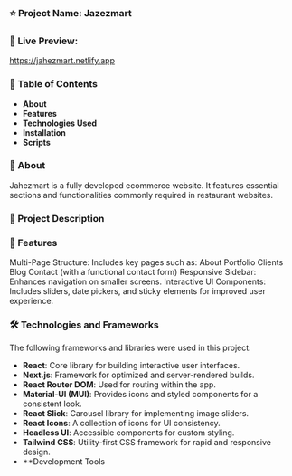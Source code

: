 

 ### ⭐ Project Name: Jazezmart

 ### 🚀 Live Preview: 
https://jahezmart.netlify.app

### 📑 Table of Contents
* **About**
* **Features**
* **Technologies Used**
* **Installation**
* **Scripts**



### 📝 About
Jahezmart is a fully developed ecommerce website. It features essential sections and functionalities commonly required in restaurant websites.

### 📝 Project Description

### 🌟 Features
Multi-Page Structure: Includes key pages such as:
About
Portfolio
Clients
Blog
Contact (with a functional contact form)
Responsive Sidebar: Enhances navigation on smaller screens.
Interactive UI Components: Includes sliders, date pickers, and sticky elements for improved user experience.

### 🛠️ Technologies and Frameworks
The following frameworks and libraries were used in this project:

* **React**: Core library for building interactive user interfaces.
* **Next.js**: Framework for optimized and server-rendered builds.
* **React Router DOM**: Used for routing within the app.
* **Material-UI (MUI)**: Provides icons and styled components for a consistent look.
* **React Slick**: Carousel library for implementing image sliders.
* **React Icons**: A collection of icons for UI consistency.
* **Headless UI**: Accessible components for custom styling.
* **Tailwind CSS**: Utility-first CSS framework for rapid and responsive design.
* **Development Tools
